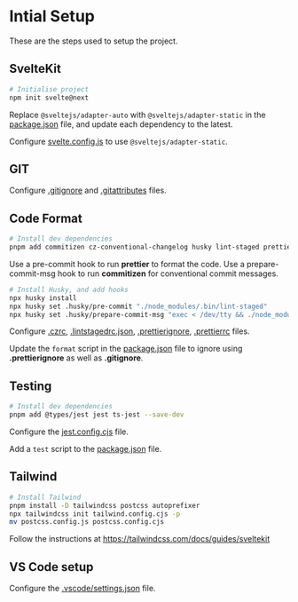 # Intial Setup

These are the steps used to setup the project.

## SvelteKit

```bash
# Initialise project
npm init svelte@next
```

Replace `@sveltejs/adapter-auto` with `@sveltejs/adapter-static` in the [package.json](../package.json) file, and update each dependency to the latest.

Configure [svelte.config.js](../svelte.config.js) to use `@sveltejs/adapter-static`.

## GIT

Configure [.gitignore](../.gitignore) and [.gitattributes](../.gitattributes) files.

## Code Format

```bash
# Install dev dependencies
pnpm add commitizen cz-conventional-changelog husky lint-staged prettier prettier-plugin-packagejson prettier-plugin-svelte --save-dev
```

Use a pre-commit hook to run **prettier** to format the code.
Use a prepare-commit-msg hook to run **commitizen** for conventional commit messages.

```bash
# Install Husky, and add hooks
npx husky install
npx husky set .husky/pre-commit "./node_modules/.bin/lint-staged"
npx husky set .husky/prepare-commit-msg "exec < /dev/tty && ./node_modules/.bin/cz --hook || true"
```

Configure [.czrc](../.czrc), [.lintstagedrc.json](../.lintstagedrc.json), [.prettierignore](../.prettierignore), [.prettierrc](../.prettierrc) files.

Update the `format` script in the [package.json](../package.json) file to ignore using **.prettierignore** as well as **.gitignore**.

## Testing

```bash
# Install dev dependencies
pnpm add @types/jest jest ts-jest --save-dev
```

Configure the [jest.config.cjs](../jest.config.cjs) file.

Add a `test` script to the [package.json](../package.json) file.

## Tailwind

```bash
# Install Tailwind
pnpm install -D tailwindcss postcss autoprefixer
npx tailwindcss init tailwind.config.cjs -p
mv postcss.config.js postcss.config.cjs
```

Follow the instructions at https://tailwindcss.com/docs/guides/sveltekit

## VS Code setup

Configure the [.vscode/settings.json](../.vscode/settings.json) file.
